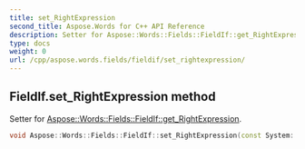 ```yaml
---
title: set_RightExpression
second_title: Aspose.Words for C++ API Reference
description: Setter for Aspose::Words::Fields::FieldIf::get_RightExpression. 
type: docs
weight: 0
url: /cpp/aspose.words.fields/fieldif/set_rightexpression/
---
```

## FieldIf.set_RightExpression method


Setter for [Aspose::Words::Fields::FieldIf::get_RightExpression](../get_rightexpression/).

```cpp
void Aspose::Words::Fields::FieldIf::set_RightExpression(const System::String &value)
```

